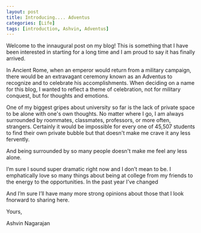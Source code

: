 ```yaml
---
layout: post
title: Introducing.... Adventus
categories: [Life]
tags: [introduction, Ashvin, Adventus]
---
```


Welcome to the innaugural post on my blog! This is something that I have been interested in starting for a long time and I am proud to say it has finally arrived. 

In Ancient Rome, when an emperor would return from a military campaign, there would be an extravagant ceremony known as an Adventus to recognize and to celebrate his accomplishments. When deciding on a name for this blog, I wanted to reflect a theme of celebration, not for military conquest, but for thoughts and emotions.  

One of my biggest gripes about university so far is the lack of private space to be alone with one's own thoughts. No matter where I go, I am always surrounded by roommates, classmates, professors, or more often, strangers. Certainly it would be impossible for every one of 45,507 students to find their own private bubble but that doesn't make me crave it any less fervently. 

And being surrounded by so many people doesn't make me feel any less alone. 

I’m sure I sound super dramatic right now and I don’t mean to be. I emphatically love so many things about being at college from my friends to the energy to the opportunities. In the past year I’ve changed 

And I’m sure I’ll have many more strong opinions about those that I look fnorward to sharing here.

Yours, 

Ashvin Nagarajan 